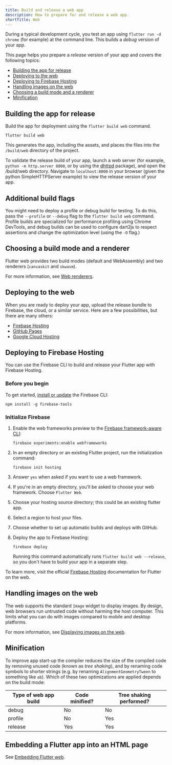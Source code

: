 ```yaml
---
title: Build and release a web app
description: How to prepare for and release a web app.
shortTitle: Web
---
```


During a typical development cycle,
you test an app using `flutter run -d chrome`
(for example) at the command line.
This builds a _debug_ version of your app.

This page helps you prepare a _release_ version
of your app and covers the following topics:

* [Building the app for release](#building-the-app-for-release)
* [Deploying to the web](#deploying-to-the-web)
* [Deploying to Firebase Hosting](#deploying-to-firebase-hosting)
* [Handling images on the web](#handling-images-on-the-web)
* [Choosing a build mode and a renderer](#choosing-a-build-mode-and-a-renderer)
* [Minification](#minification)

## Building the app for release

Build the app for deployment using the `flutter build web` command. 

```console
flutter build web
```

This
generates the app, including the assets, and places the files into the
`/build/web` directory of the project.

To validate the release build of your app,
launch a web server (for example,
`python -m http.server 8000`,
or by using the [dhttpd][] package),
and open the /build/web directory. Navigate to
`localhost:8000` in your browser
(given the python SimpleHTTPServer example)
to view the release version of your app.

## Additional build flags
You might need to deploy a profile or debug build for testing.
To do this, pass the `--profile` or `--debug` flag
to the `flutter build web` command.
Profile builds are specialized for performance profiling using Chrome DevTools,
and debug builds can be used to configure dart2js
to respect assertions and change the optimization level (using the `-O` flag.)

## Choosing a build mode and a renderer

Flutter web provides two build modes (default and WebAssembly) and two renderers
(`canvaskit` and `skwasm`).

For more information, see [Web renderers][].

## Deploying to the web

When you are ready to deploy your app,
upload the release bundle
to Firebase, the cloud, or a similar service.
Here are a few possibilities, but there are
many others:

* [Firebase Hosting][]
* [GitHub Pages][]
* [Google Cloud Hosting][]

## Deploying to Firebase Hosting

You can use the Firebase CLI to build and release your Flutter app with Firebase
Hosting.

### Before you begin

To get started, [install or update][install-firebase-cli] the Firebase CLI:

```console
npm install -g firebase-tools
```

### Initialize Firebase

1. Enable the web frameworks preview to the [Firebase framework-aware CLI][]:

    ```console
    firebase experiments:enable webframeworks
    ```

2. In an empty directory or an existing Flutter project, run the initialization
command:

    ```console
    firebase init hosting
    ```

3. Answer `yes` when asked if you want to use a web framework.

4. If you're in an empty directory,
    you'll be asked to choose your web framework. Choose `Flutter Web`.

5. Choose your hosting source directory; this could be an existing flutter app.

6. Select a region to host your files.

7. Choose whether to set up automatic builds and deploys with GitHub.

8. Deploy the app to Firebase Hosting:

    ```console
    firebase deploy
    ```

    Running this command automatically runs `flutter build web --release`,
    so you don't have to build your app in a separate step.

To learn more, visit the official [Firebase Hosting][] documentation for
Flutter on the web.

## Handling images on the web

The web supports the standard `Image` widget to display images.
By design, web browsers run untrusted code without harming the host computer.
This limits what you can do with images compared to mobile and desktop platforms.

For more information, see [Displaying images on the web][].

## Minification

To improve app start-up the compiler reduces the size of the compiled code by
removing unused code (known as _tree shaking_), and by renaming code symbols to
shorter strings (e.g. by renaming `AlignmentGeometryTween` to something like
`ab`). Which of these two optimizations are applied depends on the build mode:

| Type of web app build | Code minified? | Tree shaking performed? |
|-----------------------|----------------|-------------------------|
| debug                 | No             | No                      |
| profile               | No             | Yes                     |
| release               | Yes            | Yes                     |

## Embedding a Flutter app into an HTML page

See [Embedding Flutter web][].

[Embedding Flutter web]: /platform-integration/web/embedding-flutter-web

[dhttpd]: {{site.pub}}/packages/dhttpd
[Displaying images on the web]: /platform-integration/web/web-images
[Firebase Hosting]: {{site.firebase}}/docs/hosting/frameworks/flutter
[Firebase framework-aware CLI]: {{site.firebase}}/docs/hosting/frameworks/frameworks-overview
[install-firebase-cli]: {{site.firebase}}/docs/cli#install_the_firebase_cli
[GitHub Pages]: https://pages.github.com/
[give us feedback]: {{site.repo.flutter}}/issues/new?title=%5Bweb%5D:+%3Cdescribe+issue+here%3E&labels=%E2%98%B8+platform-web&body=Describe+your+issue+and+include+the+command+you%27re+running,+flutter_web%20version,+browser+version
[Google Cloud Hosting]: https://cloud.google.com/solutions/web-hosting
[Web renderers]: /platform-integration/web/renderers

